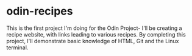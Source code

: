 # odin-recipes
This is the first project I'm doing for the Odin Project- I'll be creating
a recipe website, with links leading to various recipes.
By completing this project, I'll demonstrate basic knowledge of HTML, Git and
the Linux terminal.